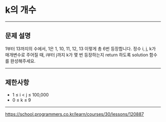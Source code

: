 # k의 개수

---

## 문제 설명

1부터 13까지의 수에서, 1은 1, 10, 11, 12, 13 이렇게 총 6번 등장합니다. 정수 i, j, k가 매개변수로 주어질 때, i부터 j까지 k가 몇 번 등장하는지 return 하도록 solution 함수를 완성해주세요.

---

## 제한사항

- 1 ≤ i < j ≤ 100,000
- 0 ≤ k ≤ 9

---

https://school.programmers.co.kr/learn/courses/30/lessons/120887
